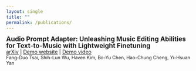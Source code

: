 ```yaml
---
layout: single
title: ""
permalink: /publications/
---
```

<span style="font-size: 1.25em; font-weight: bold; line-height: 1.0;">Audio Prompt Adapter: Unleashing Music Editing Abilities for Text-to-Music with Lightweight Finetuning</span> \
[arXiv](https://arxiv.org/abs/2407.16564) | [Demo website](https://young-almond-689.notion.site/Audio-Prompt-Adapter-Unleashing-Music-Editing-Abilities-For-Text-To-Music-with-Lightweight-Finetuni-fbbfeb0608664f61a6bf894d56e85820) | [Demo video](https://youtu.be/fr9rCSaYUlA?si=3tV4zGriIrW8yylF) \
<span style="font-size: 0.9em;">
Fang-Duo Tsai, Shih-Lun Wu, Haven Kim, Bo-Yu Chen, Hao-Chung Cheng, Yi-Hsuan Yan 
</span> 
